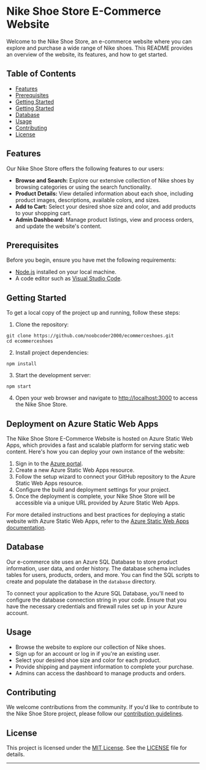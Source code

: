 
<!DOCTYPE html>
<html lang="en">
<head>
    <meta charset="UTF-8">
    <meta name="viewport" content="width=device-width, initial-scale=1.0">
</head>
<body>
    <h1>Nike Shoe Store E-Commerce Website</h1>
    <p>Welcome to the Nike Shoe Store, an e-commerce website where you can explore and purchase a wide range of Nike shoes. This README provides an overview of the website, its features, and how to get started.</p>
    <h2>Table of Contents</h2>
    <ul>
        <li><a href="#features">Features</a></li>
        <li><a href="#prerequisites">Prerequisites</a></li>
        <li><a href="#getting-started">Getting Started</a></li>
        <li><a href="#deployment">Getting Started</a></li>
        <li><a href="#database">Database</a></li>
        <li><a href="#usage">Usage</a></li>
        <li><a href="#contributing">Contributing</a></li>
        <li><a href="#license">License</a></li>
    </ul>
    <h2 id="features">Features</h2>
    <p>Our Nike Shoe Store offers the following features to our users:</p>
    <ul>
        <li><strong>Browse and Search:</strong> Explore our extensive collection of Nike shoes by browsing categories or using the search functionality.</li>
        <li><strong>Product Details:</strong> View detailed information about each shoe, including product images, descriptions, available colors, and sizes.</li>
        <li><strong>Add to Cart:</strong> Select your desired shoe size and color, and add products to your shopping cart.</li>
        <li><strong>Admin Dashboard:</strong> Manage product listings, view and process orders, and update the website's content.</li>
    </ul>
    <h2 id="prerequisites">Prerequisites</h2>
    <p>Before you begin, ensure you have met the following requirements:</p>
    <ul>
        <li><a href="https://nodejs.org/">Node.js</a> installed on your local machine.</li>
        <li>A code editor such as <a href="https://code.visualstudio.com/">Visual Studio Code</a>.</li>
    </ul>
    <h2 id="getting-started">Getting Started</h2>
    <p>To get a local copy of the project up and running, follow these steps:</p>
    <ol>
        <li>Clone the repository:</li>
    </ol>
    <pre><code>git clone https://github.com/noobcoder2000/ecommerceshoes.git
cd ecommerceshoes</code></pre>
    <ol start="2">
        <li>Install project dependencies:</li>
    </ol>
    <pre><code>npm install</code></pre>
    <ol start="3">
        <li>Start the development server:</li>
    </ol>
    <pre><code>npm start</code></pre>
    <ol start="4">
        <li>Open your web browser and navigate to <a href="http://localhost:3000">http://localhost:3000</a> to access the Nike Shoe Store.</li>
    </ol>
  <h2 id="deployment">Deployment on Azure Static Web Apps</h2>
<p>The Nike Shoe Store E-Commerce Website is hosted on Azure Static Web Apps, which provides a fast and scalable platform for serving static web content. Here's how you can deploy your own instance of the website:</p>

<ol>
    <li>Sign in to the <a href="https://portal.azure.com/">Azure portal</a>.</li>
    <li>Create a new Azure Static Web Apps resource.</li>
    <li>Follow the setup wizard to connect your GitHub repository to the Azure Static Web Apps resource.</li>
    <li>Configure the build and deployment settings for your project.</li>
    <li>Once the deployment is complete, your Nike Shoe Store will be accessible via a unique URL provided by Azure Static Web Apps.</li>
</ol>

<p>For more detailed instructions and best practices for deploying a static website with Azure Static Web Apps, refer to the <a href="https://docs.microsoft.com/en-us/azure/static-web-apps/getting-started">Azure Static Web Apps documentation</a>.</p>
    <h2 id="database">Database</h2>
    <p>Our e-commerce site uses an Azure SQL Database to store product information, user data, and order history. The database schema includes tables for users, products, orders, and more. You can find the SQL scripts to create and populate the database in the <code>database</code> directory.</p>
    <p>To connect your application to the Azure SQL Database, you'll need to configure the database connection string in your code. Ensure that you have the necessary credentials and firewall rules set up in your Azure account.</p>
    <h2 id="usage">Usage</h2>
    <ul>
        <li>Browse the website to explore our collection of Nike shoes.</li>
        <li>Sign up for an account or log in if you're an existing user.</li>
        <li>Select your desired shoe size and color for each product.</li>
        <li>Provide shipping and payment information to complete your purchase.</li>
        <li>Admins can access the dashboard to manage products and orders.</li>
    </ul>
    <h2 id="contributing">Contributing</h2>
    <p>We welcome contributions from the community. If you'd like to contribute to the Nike Shoe Store project, please follow our <a href="CONTRIBUTING.md">contribution guidelines</a>.</p>
    <h2 id="license">License</h2>
    <p>This project is licensed under the <a href="LICENSE">MIT License</a>. See the <a href="LICENSE">LICENSE</a> file for details.</p>
    <hr>
  
